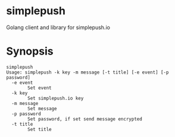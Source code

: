# simplepush
Golang client and library for simplepush.io

# Synopsis
```
simplepush
Usage: simplepush -k key -m message [-t title] [-e event] [-p password]
  -e event
    	Set event
  -k key
    	Set simplepush.io key
  -m message
    	Set message
  -p password
    	Set password, if set send message encrypted
  -t title
    	Set title
```
